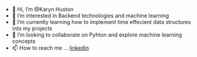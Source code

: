 - 👋 Hi, I’m @Karyn Huston
- 👀 I’m interested in Backend technologies and machine learning
- 🌱 I’m currently learning how to implement time effecient data structures into my projects
- 💞️ I’m looking to collaborate on Pyhton and explore machine learning concepts
- 📫 How to reach me ... [linkedin](https://www.linkedin.com/in/karyn-huston/)

<!---
KarynWithMachines/KarynWithMachines is a ✨ special ✨ repository because its `README.md` (this file) appears on your GitHub profile.
You can click the Preview link to take a look at your changes.
--->
